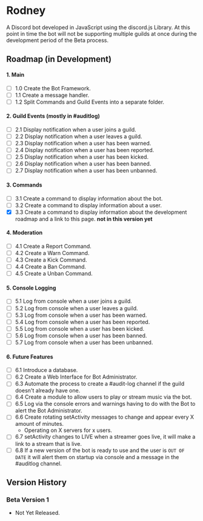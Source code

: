# Rodney
A Discord bot developed in JavaScript using the discord.js Library.
At this point in time the bot will not be supporting multiple guilds at once during the development period of the Beta process.

## Roadmap (in Development)
#### 1. Main
- [ ] 1.0 Create the Bot Framework.
- [ ] 1.1 Create a message handler.
- [ ] 1.2 Split Commands and Guild Events into a separate folder.

#### 2. Guild Events (mostly in #auditlog)
- [ ] 2.1 Display notification when a user joins a guild.
- [ ] 2.2 Display notification when a user leaves a guild.
- [ ] 2.3 Display notification when a user has been warned.
- [ ] 2.4 Display notification when a user has been reported.
- [ ] 2.5 Display notification when a user has been kicked.
- [ ] 2.6 Display notification when a user has been banned.
- [ ] 2.7 Display notification when a user has been unbanned.

#### 3. Commands
- [ ] 3.1 Create a command to display information about the bot.
- [ ] 3.2 Create a command to display information about a user.
- [x] 3.3 Create a command to display information about the development roadmap and a link to this page. **not in this version yet**

#### 4. Moderation
- [ ] 4.1 Create a Report Command.
- [ ] 4.2 Create a Warn Command.
- [ ] 4.3 Create a Kick Command.
- [ ] 4.4 Create a Ban Command.
- [ ] 4.5 Create a Unban Command.

#### 5. Console Logging
- [ ] 5.1 Log from console when a user joins a guild.
- [ ] 5.2 Log from console when a user leaves a guild.
- [ ] 5.3 Log from console when a user has been warned.
- [ ] 5.4 Log from console when a user has been reported.
- [ ] 5.5 Log from console when a user has been kicked.
- [ ] 5.6 Log from console when a user has been banned.
- [ ] 5.7 Log from console when a user has been unbanned.

#### 6. Future Features
- [ ] 6.1 Introduce a database.
- [ ] 6.2 Create a Web Interface for Bot Administrator.
- [ ] 6.3 Automate the process to create a #audit-log channel if the guild doesn't already have one.
- [ ] 6.4 Create a module to allow users to play or stream music via the bot.
- [ ] 6.5 Log via the console errors and warnings having to do with the Bot to alert the Bot Administrator.
- [ ] 6.6 Create rotating setActivity messages to change and appear every X amount of minutes.
  - Operating on X servers for x users.
- [ ] 6.7 setActivity changes to LIVE when a streamer goes live, it will make a link to a stream that is live.
- [ ] 6.8 If a new version of the bot is ready to use and the user is `OUT OF DATE` it will alert them on startup via console and a message in the #auditlog channel.

## Version History
### Beta Version 1
- Not Yet Released.
